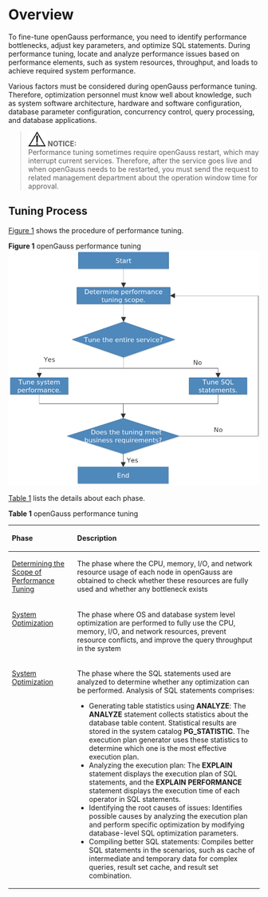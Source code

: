 # Overview<a name="EN-US_TOPIC_0245374518"></a>

To fine-tune openGauss performance, you need to identify performance bottlenecks, adjust key parameters, and optimize SQL statements. During performance tuning, locate and analyze performance issues based on performance elements, such as system resources, throughput, and loads to achieve required system performance.

Various factors must be considered during openGauss performance tuning. Therefore, optimization personnel must know well about knowledge, such as system software architecture, hardware and software configuration, database parameter configuration, concurrency control, query processing, and database applications.

>![](public_sys-resources/icon-notice.gif) **NOTICE:**   
>Performance tuning sometimes require openGauss restart, which may interrupt current services. Therefore, after the service goes live and when openGauss needs to be restarted, you must send the request to related management department about the operation window time for approval.  

## Tuning Process<a name="en-us_topic_0237121483_en-us_topic_0073253541_en-us_topic_0040046511_section7336753113553"></a>

[Figure 1](#en-us_topic_0237121483_en-us_topic_0073253541_en-us_topic_0040046511_fig52278782113544)  shows the procedure of performance tuning.

**Figure  1**  openGauss performance tuning<a name="en-us_topic_0237121483_en-us_topic_0073253541_en-us_topic_0040046511_fig52278782113544"></a>  
![](figures/opengauss-performance-tuning.png "opengauss-performance-tuning")

[Table 1](#en-us_topic_0237121483_en-us_topic_0073253541_en-us_topic_0040046511_table18747316113544)  lists the details about each phase.

**Table  1**  openGauss performance tuning

<a name="en-us_topic_0237121483_en-us_topic_0073253541_en-us_topic_0040046511_table18747316113544"></a>
<table><thead align="left"><tr id="en-us_topic_0237121483_en-us_topic_0073253541_en-us_topic_0040046511_row57564514113544"><th class="cellrowborder" valign="top" width="26%" id="mcps1.2.3.1.1"><p id="en-us_topic_0237121483_en-us_topic_0073253541_en-us_topic_0040046511_p32214083113544"><a name="en-us_topic_0237121483_en-us_topic_0073253541_en-us_topic_0040046511_p32214083113544"></a><a name="en-us_topic_0237121483_en-us_topic_0073253541_en-us_topic_0040046511_p32214083113544"></a>Phase</p>
</th>
<th class="cellrowborder" valign="top" width="74%" id="mcps1.2.3.1.2"><p id="en-us_topic_0237121483_en-us_topic_0073253541_en-us_topic_0040046511_p59203969113544"><a name="en-us_topic_0237121483_en-us_topic_0073253541_en-us_topic_0040046511_p59203969113544"></a><a name="en-us_topic_0237121483_en-us_topic_0073253541_en-us_topic_0040046511_p59203969113544"></a>Description</p>
</th>
</tr>
</thead>
<tbody><tr id="en-us_topic_0237121483_en-us_topic_0073253541_en-us_topic_0040046511_row30792195113544"><td class="cellrowborder" valign="top" width="26%" headers="mcps1.2.3.1.1 "><p id="en-us_topic_0237121483_en-us_topic_0073253541_en-us_topic_0040046511_p11139890113544"><a name="en-us_topic_0237121483_en-us_topic_0073253541_en-us_topic_0040046511_p11139890113544"></a><a name="en-us_topic_0237121483_en-us_topic_0073253541_en-us_topic_0040046511_p11139890113544"></a><a href="determining-the-scope-of-performance-tuning.md">Determining the Scope of Performance Tuning</a></p>
</td>
<td class="cellrowborder" valign="top" width="74%" headers="mcps1.2.3.1.2 "><p id="en-us_topic_0237121483_en-us_topic_0073253541_p6652358711738"><a name="en-us_topic_0237121483_en-us_topic_0073253541_p6652358711738"></a><a name="en-us_topic_0237121483_en-us_topic_0073253541_p6652358711738"></a>The phase where the CPU, memory, I/O, and network resource usage of each node in openGauss are obtained to check whether these resources are fully used and whether any bottleneck exists</p>
</td>
</tr>
<tr id="en-us_topic_0237121483_en-us_topic_0073253541_en-us_topic_0040046511_row7268277113544"><td class="cellrowborder" valign="top" width="26%" headers="mcps1.2.3.1.1 "><p id="en-us_topic_0237121483_en-us_topic_0073253541_en-us_topic_0040046511_p51859545113544"><a name="en-us_topic_0237121483_en-us_topic_0073253541_en-us_topic_0040046511_p51859545113544"></a><a name="en-us_topic_0237121483_en-us_topic_0073253541_en-us_topic_0040046511_p51859545113544"></a><a href="system-optimization.md">System Optimization</a></p>
</td>
<td class="cellrowborder" valign="top" width="74%" headers="mcps1.2.3.1.2 "><p id="en-us_topic_0237121483_en-us_topic_0073253541_en-us_topic_0040046511_p39873610113544"><a name="en-us_topic_0237121483_en-us_topic_0073253541_en-us_topic_0040046511_p39873610113544"></a><a name="en-us_topic_0237121483_en-us_topic_0073253541_en-us_topic_0040046511_p39873610113544"></a>The phase where OS and database system level optimization are performed to fully use the CPU, memory, I/O, and network resources, prevent resource conflicts, and improve the query throughput in the system</p>
</td>
</tr>
<tr id="en-us_topic_0237121483_en-us_topic_0073253541_en-us_topic_0040046511_row23318170113544"><td class="cellrowborder" valign="top" width="26%" headers="mcps1.2.3.1.1 "><p id="en-us_topic_0237121483_en-us_topic_0073253541_en-us_topic_0040046511_p9723624113544"><a name="en-us_topic_0237121483_en-us_topic_0073253541_en-us_topic_0040046511_p9723624113544"></a><a name="en-us_topic_0237121483_en-us_topic_0073253541_en-us_topic_0040046511_p9723624113544"></a><a href="system-optimization.md">System Optimization</a></p>
</td>
<td class="cellrowborder" valign="top" width="74%" headers="mcps1.2.3.1.2 "><p id="en-us_topic_0237121483_en-us_topic_0073253541_en-us_topic_0040046511_p49416119113544"><a name="en-us_topic_0237121483_en-us_topic_0073253541_en-us_topic_0040046511_p49416119113544"></a><a name="en-us_topic_0237121483_en-us_topic_0073253541_en-us_topic_0040046511_p49416119113544"></a>The phase where the SQL statements used are analyzed to determine whether any optimization can be performed. Analysis of SQL statements comprises:</p>
<a name="en-us_topic_0237121483_en-us_topic_0073253541_en-us_topic_0040046511_ul42091895113544"></a><a name="en-us_topic_0237121483_en-us_topic_0073253541_en-us_topic_0040046511_ul42091895113544"></a><ul id="en-us_topic_0237121483_en-us_topic_0073253541_en-us_topic_0040046511_ul42091895113544"><li>Generating table statistics using <strong id="b361953564512"><a name="b361953564512"></a><a name="b361953564512"></a>ANALYZE</strong>: The <strong id="b361923534517"><a name="b361923534517"></a><a name="b361923534517"></a>ANALYZE</strong> statement collects statistics about the database table content. Statistical results are stored in the system catalog <strong id="b1662018358452"><a name="b1662018358452"></a><a name="b1662018358452"></a>PG_STATISTIC</strong>. The execution plan generator uses these statistics to determine which one is the most effective execution plan.</li><li>Analyzing the execution plan: The <strong id="b898034720482"><a name="b898034720482"></a><a name="b898034720482"></a>EXPLAIN</strong> statement displays the execution plan of SQL statements, and the <strong id="b298724715488"><a name="b298724715488"></a><a name="b298724715488"></a>EXPLAIN PERFORMANCE</strong> statement displays the execution time of each operator in SQL statements.</li><li>Identifying the root causes of issues: Identifies possible causes by analyzing the execution plan and perform specific optimization by modifying database-level SQL optimization parameters.</li><li>Compiling better SQL statements: Compiles better SQL statements in the scenarios, such as cache of intermediate and temporary data for complex queries, result set cache, and result set combination.</li></ul>
</td>
</tr>
</tbody>
</table>


